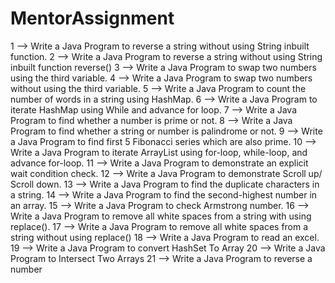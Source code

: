 # MentorAssignment
1 --> Write a Java Program to reverse a string without using String inbuilt function.
2 --> Write a Java Program to reverse a string without using String inbuilt function reverse()
3 --> Write a Java Program to swap two numbers using the third variable.
4 --> Write a Java Program to swap two numbers without using the third variable.
5 --> Write a Java Program to count the number of words in a string using HashMap.
6 --> Write a Java Program to iterate HashMap using While and advance for loop.
7 --> Write a Java Program to find whether a number is prime or not.
8 --> Write a Java Program to find whether a string or number is palindrome or not.
9 --> Write a Java Program to find first 5 Fibonacci series which are also prime. 
10 --> Write a Java Program to iterate ArrayList using for-loop, while-loop, and advance for-loop.
11 --> Write a Java Program to demonstrate an explicit wait condition check.
12 --> Write a Java Program to demonstrate Scroll up/ Scroll down.
13 --> Write a Java Program to find the duplicate characters in a string.
14 --> Write a Java Program to find the second-highest number in an array.
15 --> Write a Java Program to check Armstrong number.
16 --> Write a Java Program to remove all white spaces from a string with using replace().
17 --> Write a Java Program to remove all white spaces from a string without using replace()
18 --> Write a Java Program to read an excel.
19 --> Write a Java Program to convert HashSet To Array
20 --> Write a Java Program to Intersect Two Arrays
21 --> Write a Java Program to reverse a number
